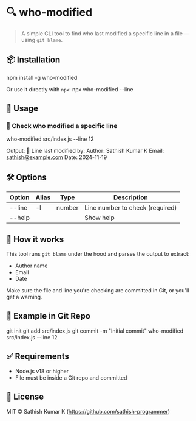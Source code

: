 # 🔍 who-modified
> A simple CLI tool to find who last modified a specific line in a file — using `git blame`.

## 📦 Installation
npm install -g who-modified

Or use it directly with `npx`:
npx who-modified <file> --line <line-number>

## 🚀 Usage
### 🔸 Check who modified a specific line
who-modified src/index.js --line 12

Output:
👤 Line last modified by:
Author: Sathish Kumar K
Email: sathish@example.com
Date: 2024-11-19

## 🛠 Options
Option     | Alias | Type   | Description
-----------|-------|--------|-------------------------------
--line     | -l    | number | Line number to check (required)
--help     |       |        | Show help

## 🧠 How it works
This tool runs `git blame` under the hood and parses the output to extract:
- Author name
- Email
- Date

Make sure the file and line you're checking are committed in Git, or you'll get a warning.

## 📁 Example in Git Repo
git init
git add src/index.js
git commit -m "Initial commit"
who-modified src/index.js --line 12

## ✅ Requirements
- Node.js v18 or higher
- File must be inside a Git repo and committed

## 📜 License
MIT © Sathish Kumar K (https://github.com/sathish-programmer)

